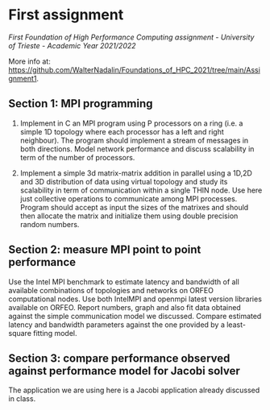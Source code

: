# First assignment
*First Foundation of High Performance Computing assignment - University of Trieste - Academic Year 2021/2022*

More info at: https://github.com/WalterNadalin/Foundations_of_HPC_2021/tree/main/Assignment1.

## Section 1: MPI programming 

1. Implement in C an MPI program using P processors on a ring (i.e. a simple 1D topology where each processor has a left and right neighbour). The program should implement a stream of messages in both directions. Model network performance and discuss scalability in term of the number of processors. 

2. Implement a simple 3d matrix-matrix addition in parallel using a 1D,2D and 3D distribution of data using virtual topology and study its scalability in term of communication within a single THIN node. Use here just collective operations to communicate among MPI processes. Program should accept as input the sizes of the matrixes and should then allocate the matrix and initialize them using double precision random numbers.

## Section 2: measure MPI point to point performance
Use the Intel MPI benchmark to estimate latency and bandwidth of all available combinations of topologies and networks on ORFEO computational nodes. Use both IntelMPI and openmpi latest version libraries available on ORFEO. Report numbers, graph and also fit data obtained against the simple communication model we discussed. Compare estimated latency and bandwidth parameters against the one provided by a least-square fitting model. 

## Section 3: compare performance observed against performance model for Jacobi solver
The application we are using here is a Jacobi application already discussed in class.
